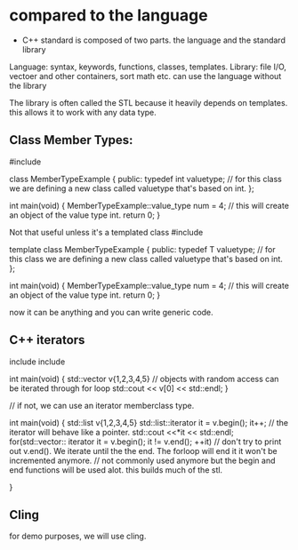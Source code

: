 # compared to the language
- C++ standard is composed of two parts. the language and the standard library

Language: syntax, keywords, functions, classes, templates.
Library: file I/O, vectoer and other containers, sort math etc. 
can use the language without the library

The library is often called the STL because it heavily depends on templates. this allows it to work with any data type.

## Class Member Types:
#include <iosstream>

class MemberTypeExample
{
    public: 
        typedef int valuetype; // for this class we are defining a new class called valuetype that's based on int.
};

int main(void)
{
    MemberTypeExample::value_type num = 4; // this will create an object of the value type int. 
    return 0;
}

Not that useful unless it's a templated class
#include <iosstream>

template<typename T>
class MemberTypeExample
{
    public: 
        typedef T valuetype; // for this class we are defining a new class called valuetype that's based on int.
};

int main(void)
{
    MemberTypeExample::value_type num = 4; // this will create an object of the value type int. 
    return 0;
}

now it can be anything and you can write generic code. 

## C++ iterators

include<iostream>
include<vector>

int main(void)
{
    std::vector<int> v{1,2,3,4,5}
    // objects with random access can be iterated through for loop
    std::cout << v[0] << std::endl;
}

// if not, we can use an iterator memberclass type.

int main(void)
{
    std::list<int> v{1,2,3,4,5}
    std::list<int>::iterator it = v.begin();
    it++;
    // the iterator will behave like a pointer.
    std::cout <<*it << std::endl;
    for(std::vector<int>:: iterator it = v.begin();
    it != v.end();
    ++it) // don't try to print out v.end(). We iterate until the the end. The forloop will end it it won't be incremented anymore.
    // not commonly used anymore but the begin and end functions will be used alot. this builds much of the stl.
 
}
## Cling

for demo purposes, we will use cling. 